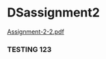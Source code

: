 # DSassignment2

[Assignment-2-2.pdf](https://github.com/user-attachments/files/17401293/Assignment-2-2.pdf)


### TESTING 123